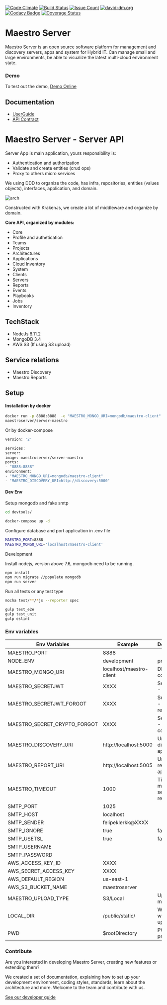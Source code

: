 [![Code Climate](https://codeclimate.com/github/maestro-server/server-app/badges/gpa.svg)](https://codeclimate.com/github/maestro-server/server-app) [![Build Status](https://travis-ci.org/maestro-server/server-app.svg?branch=master)](https://travis-ci.org/maestro-server/server-app) [![Issue Count](https://codeclimate.com/github/maestro-server/server-app/badges/issue_count.svg)](https://codeclimate.com/github/maestro-server/server-app) [![david-dm.org](https://david-dm.org/maestro-server/server-app.svg)](https://david-dm.org/)
[![Codacy Badge](https://api.codacy.com/project/badge/Grade/12101716a7a64a07a38c8dd0ea645606)](https://www.codacy.com/app/maestro/server-app?utm_source=github.com&amp;utm_medium=referral&amp;utm_content=maestro-server/server-app&amp;utm_campaign=Badge_Grade)
[![Coverage Status](https://coveralls.io/repos/github/maestro-server/server-app/badge.svg?branch=master)](https://coveralls.io/github/maestro-server/server-app?branch=master)

# Maestro Server #

Maestro Server is an open source software platform for management and discovery servers, apps and system for Hybrid IT. Can manage small and large environments, be able to visualize the latest multi-cloud environment state.

### Demo ###
To test out the demo, [Demo Online](http://demo.maestroserver.io "Demo Online")

## Documentation ##
* [UserGuide](http://docs.maestroserver.io/en/latest/userguide/cloud_inventory/inventory.html "User Guide")
* [API Contract](https://maestro-server.github.io/server-app/docs/inventory/index.html "API Contract")

# Maestro Server - Server API #

Server App is main application, yours responsibility is:

 - Authentication and authorization
 - Validate and create entities (crud ops)
 - Proxy to others micro services

We using DDD to organize the code, has infra, repositories, entities (values objects), interfaces, application, and domain.

![arch](http://docs.maestroserver.io/en/latest/_images/fluxo_data.png)

Constructed with KrakenJs, we create a lot of middleware and organize by domain.

**Core API, organized by modules:**

* Core
* Profile and authetication
* Teams
* Projects
* Architectures
* Applications
* Cloud Inventory
* System
* Clients
* Servers
* Reports
* Events
* Playbooks
* Jobs
* Inventory

## TechStack ##

* NodeJs 8.11.2
* MongoDB 3.4
* AWS S3 (If using S3 upload)

## Service relations ##
* Maestro Discovery
* Maestro Reports

## Setup ##

#### Installation by docker ####

```bash
docker run -p 8888:8888  -e "MAESTRO_MONGO_URI=mongodb/maestro-client" -e "MAESTRO_DISCOVERY_URL=http://discovery:5000" maestroserver/server-maestro 
maestroserver/server-maestro
```
Or by docker-compose

```bash
version: '2'

services:
server:
image: maestroserver/server-maestro
ports:
- "8888:8888"
environment:
- "MAESTRO_MONGO_URI=mongodb/maestro-client"
- "MAESTRO_DISCOVERY_URI=http://discovery:5000"
```

#### Dev Env ####

Setup mongodb and fake smtp

```bash
cd devtools/

docker-compose up -d
```

Configure database and port application in .env file

```bash
MAESTRO_PORT=8888
MAESTRO_MONGO_URI='localhost/maestro-client'
```

Development

Install nodejs, version above 7.6, mongodb need to be running.

```bash
npm install
npm run migrate //populate mongodb
npm run server
```

Run all tests or any test type

```bash
mocha test/**/*js --reporter spec

gulp test_e2e
gulp test_unit
gulp eslint
```


### Env variables ###

| Env Variables                | Example                  | Description                   |
|------------------------------|--------------------------|-------------------------------|
| MAESTRO_PORT                 | 8888                     |                               |       
| NODE_ENV                     | development|production   |                               |       
| MAESTRO_MONGO_URI            | localhost/maestro-client |  DB string connection         |       
| MAESTRO_SECRETJWT            | XXXX                     |  Secret key - session         |
| MAESTRO_SECRETJWT_FORGOT     | XXXX                     |  Secret key - forgot request  |
| MAESTRO_SECRET_CRYPTO_FORGOT | XXXX                     |  Secret key - forgot content  |
| MAESTRO_DISCOVERY_URI        | http://localhost:5000    |  Url discovery-app (flask)    |
| MAESTRO_REPORT_URI           | http://localhost:5005    |  Url reports-app (flask)      |
| MAESTRO_TIMEOUT              | 1000                     |  Timeout micro service request|
| SMTP_PORT                    | 1025                     |                               |
| SMTP_HOST                    | localhost                |                               |
| SMTP_SENDER                  | felipeklerkk@XXXX        |                               |
| SMTP_IGNORE                  | true|false               |                               |
| SMTP_USETSL                  | true|false               |                               |
| SMTP_USERNAME                |                          |                               |
| SMTP_PASSWORD                |                          |                               |
| AWS_ACCESS_KEY_ID            | XXXX                     |                               |
| AWS_SECRET_ACCESS_KEY        | XXXX                     |                               |
| AWS_DEFAULT_REGION           | us-east-1                |                               |
| AWS_S3_BUCKET_NAME           | maestroserver            |                               |
| MAESTRO_UPLOAD_TYPE          | S3/Local                 |  Upload mode                  |
| LOCAL_DIR                    | /public/static/          |  Where files will be uploaded |
| PWD                          | $rootDirectory           |  PWD process                  |

### Contribute ###

Are you interested in developing Maestro Server, creating new features or extending them?

We created a set of documentation, explaining how to set up your development environment, coding styles, standards, learn about the architecture and more. Welcome to the team and contribute with us.

[See our developer guide](http://docs.maestroserver.io/en/latest/contrib.html)
